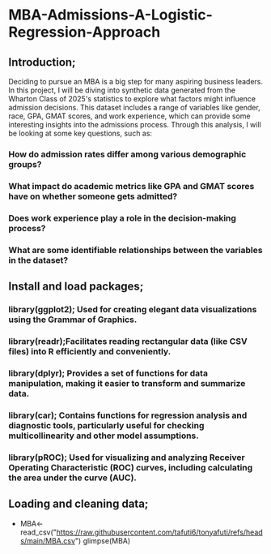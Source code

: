 # MBA-Admissions-A-Logistic-Regression-Approach
## Introduction;
Deciding to pursue an MBA is a big step for many aspiring business leaders. In this project, I will be diving into synthetic data generated from the Wharton Class of 2025's statistics to explore what factors might influence admission decisions. This dataset includes a range of variables like gender, race, GPA, GMAT scores, and work experience, which can provide some interesting insights into the admissions process.
Through this analysis, I will be looking at some key questions, such as:
### How do admission rates differ among various demographic groups?
### What impact do academic metrics like GPA and GMAT scores have on whether someone gets admitted?
### Does work experience play a role in the decision-making process?
### What are some identifiable relationships between the variables in the dataset? 

## Install and load packages; 
### library(ggplot2); Used for creating elegant data visualizations using the Grammar of Graphics.
### library(readr);Facilitates reading rectangular data (like CSV files) into R efficiently and conveniently.
### library(dplyr); Provides a set of functions for data manipulation, making it easier to transform and summarize data.
### library(car); Contains functions for regression analysis and diagnostic tools, particularly useful for checking multicollinearity and other model assumptions.
### library(pROC); Used for visualizing and analyzing Receiver Operating Characteristic (ROC) curves, including calculating the area under the curve (AUC).

## Loading and cleaning data;
- MBA<- read_csv("https://raw.githubusercontent.com/tafuti6/tonyafuti/refs/heads/main/MBA.csv")
glimpse(MBA)
